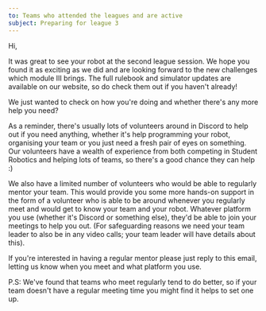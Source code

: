 ```yaml
---
to: Teams who attended the leagues and are active
subject: Preparing for league 3
---
```


Hi,

It was great to see your robot at the second league session. We hope you found
it as exciting as we did and are looking forward to the new challenges which
module Ⅲ brings. The full rulebook and simulator updates are available on our
website, so do check them out if you haven't already!

We just wanted to check on how you're doing and whether there's any more help
you need?

As a reminder, there's usually lots of volunteers around in Discord to help out
if you need anything, whether it's help programming your robot, organising your
team or you just need a fresh pair of eyes on something. Our volunteers have a
wealth of experience from both competing in Student Robotics and helping lots of
teams, so there's a good chance they can help :)

We also have a limited number of volunteers who would be able to regularly
mentor your team. This would provide you some more hands-on support in the form
of a volunteer who is able to be around whenever you regularly meet and would
get to know your team and your robot. Whatever platform you use (whether it's
Discord or something else), they'd be able to join your meetings to help you
out. (For safeguarding reasons we need your team leader to also be in any video
calls; your team leader will have details about this).

If you're interested in having a regular mentor please just reply to this
email, letting us know when you meet and what platform you use.

P.S: We've found that teams who meet regularly tend to do better, so if your
team doesn't have a regular meeting time you might find it helps to set one up.
